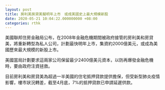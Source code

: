 ```yaml
---
layout: post
title: 房利美房貸美擬明年上市　或成美國史上最大規模新股
date: 2020-05-21 10:04:22.000000000 +08:00
categories: rthk
---
```


美國聯邦住房金融局公布，在2008年金融危機期間被政府接管的房利美和房貸美，將重新轉型為私人公司，計劃最快明年上市，集資約2000億美元，或成為美國歷來最大規模的新股上市。

美國當局計劃要求這兩家公司保留最少2400億美元資本，以防再爆發金融危機時，要由政府注資拯救。

目前房利美和房貸美為超過一半美國的住宅抵押貸款提供擔保，但受新型肺炎疫情影響，樓市狀況轉差，截至4月底，7%的抵押貸款已申請延遲供款。
